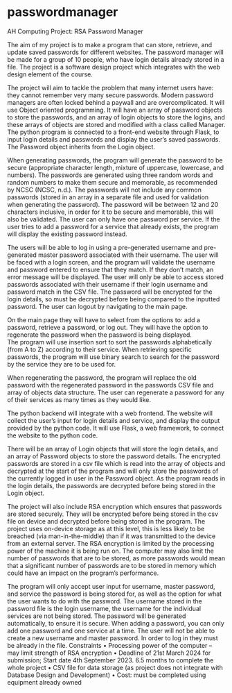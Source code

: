 # passwordmanager
AH Computing Project: RSA Password Manager

The aim of my project is to make a program that can store, retrieve, and update saved passwords for different websites. The password manager will be made for a group of 10 people, who have login details already stored in a file. The project is a software design project which integrates with the web design element of the course.

The project will aim to tackle the problem that many internet users have: they cannot remember very many secure passwords. Modern password managers are often locked behind a paywall and are overcomplicated. 
It will use Object oriented programming. It will have an array of password objects to store the passwords, and an array of login objects to store the logins, and these arrays of objects are  stored and modified with a class called Manager. The python program is connected to a front-end website through Flask, to input login details and passwords and display the user’s saved passwords.
The Password object inherits from the Login object.

When generating passwords, the program will generate the password to be secure (appropriate character length, mixture of uppercase, lowercase, and numbers). The passwords are generated using three random words and random numbers to make them secure and memorable, as recommended by NCSC (NCSC, n.d.). The passwords will not include any common passwords (stored in an array in a separate file and used for validation when generating the password). The password will be between 12 and 20 characters inclusive, in order for it to be secure and memorable, this will also be validated. The user can only have one password per service. If the user tries to add a password for a service that already exists, the program will display the existing password instead. 

The users will be able to log in using a pre-generated username and pre-generated master password associated with their username. The user will be faced with a login screen, and the program will validate the username and password entered to ensure that they match. If they don’t match, an error message will be displayed. The user will only be able to access stored passwords associated with their username if their login username and password match in the CSV file.  The password will be encrypted for the login details, so must be decrypted before being compared to the inputted password. The user can logout by navigating to the main page. 

On the main page they will have to select from the options to: add a password, retrieve a password, or log out. They will have the option to regenerate the password when the password is being displayed.  
The program will use insertion sort to sort the passwords alphabetically (from A to Z)  according to their service. When retrieving specific passwords, the program will use binary search to search for the password by the service they are to be used for.

When regenerating the password, the program will replace the old password with the regenerated password in the passwords CSV file and array of objects data structure. The user can regenerate a password for any of their services as many times as they would like.   

The python backend will integrate with a web frontend. The website will collect the user’s input for login details and service, and display the output provided by the python code. It will use Flask, a web framework, to connect the website to the python code. 

There will be an array of Login objects that will store the login details, and an array of Password objects to store the password details. The encrypted passwords are stored in a csv file which is read into the array of objects and decrypted at the start of the program and will only store the passwords of the currently logged in user in the Password object. As the program reads in the login details, the passwords are decrypted before being stored in the Login object.

The project will also include RSA encryption which ensures that passwords are stored securely. They will be encrypted before being stored in the csv file on device and decrypted before being stored in the program. The project uses on-device storage as at this level, this is less likely to be breached (via man-in-the-middle) than if it was transmitted to the device from an external server. The RSA encryption is limited by the processing power of the machine it is being run on. The computer may also limit the number of passwords that are to be stored, as more passwords would mean that a significant number of passwords are to be stored in memory which could have an impact on the program’s performance. 

The program will only accept user input for username, master password, and service the password is being stored for, as well as the option for what the user wants to do with the password. The username stored in the password file is the login username, the username for the individual services are not being stored. The password will be generated automatically, to ensure it is secure. When adding a password, you can only add one password and one service at a time.
The user will not be able to create a new username and master password. In order to log in they must be already in the file.
Constraints
•	Processing power of the computer – may limit strength of RSA encryption
•	Deadline of 21st March 2024 for submission; Start date 4th September 2023. 6.5 months to complete the whole project
•	CSV file for data storage (as project does not integrate with Database Design and Development)
•	Cost: must be completed using equipment already owned 
